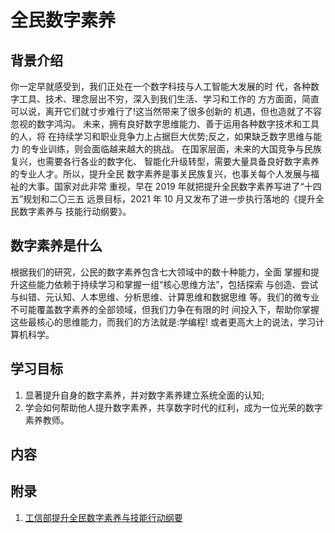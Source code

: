 # 全民数字素养

## 背景介绍

你一定早就感受到，我们正处在一个数字科技与人工智能大发展的时 代，各种数字工具、技术、理念层出不穷，深入到我们生活、学习和工作的 方方面面，简直可以说，离开它们就寸步难行了!这当然带来了很多创新的 机遇，但也造就了不容忽视的数字鸿沟。
未来，拥有良好数字思维能力、善于运用各种数字技术和工具的人，将 在持续学习和职业竞争力上占据巨大优势;反之，如果缺乏数字思维与能力 的专业训练，则会面临越来越大的挑战。
在国家层面，未来的大国竞争与民族复兴，也需要各行各业的数字化、 智能化升级转型，需要大量具备良好数字素养的专业人才。所以，提升全民 数字素养是事关民族复兴，也事关每个人发展与福祉的大事。国家对此非常 重视，早在 2019 年就把提升全民数字素养写进了“十四五”规划和二〇三五 远景目标，2021 年 10 月又发布了进一步执行落地的《提升全民数字素养与 技能行动纲要》。

## 数字素养是什么

根据我们的研究，公民的数字素养包含七大领域中的数十种能力，全面 掌握和提升这些能力依赖于持续学习和掌握一组“核心思维方法”，包括探索 与创造、尝试与纠错、元认知、人本思维、分析思维、计算思维和数据思维 等。我们的微专业不可能覆盖数字素养的全部领域，但我们力争在有限的时 间投入下，帮助你掌握这些最核心的思维能力，而我们的方法就是:学编程! 或者更高大上的说法，学习计算机科学。

## 学习目标

1. 显著提升自身的数字素养，并对数字素养建立系统全面的认知;
2. 学会如何帮助他人提升数字素养，共享数字时代的红利，成为一位光荣的数字素养教师。

## 内容

## 附录

1. [工信部提升全民数字素养与技能行动纲要](http://www.cac.gov.cn/2021-11/05/c_1637708867754305.htm)
